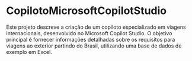 # CopilotoMicrosoftCopilotStudio
Este projeto descreve a criação de um copiloto especializado em viagens internacionais, desenvolvido no Microsoft Copilot Studio. O objetivo principal é fornecer informações detalhadas sobre os requisitos para viagens ao exterior partindo do Brasil, utilizando uma base de dados de exemplo em Excel.

